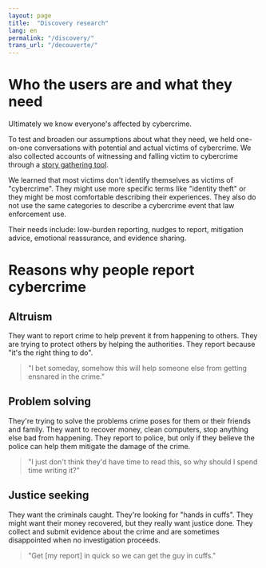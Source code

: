 ```yaml
---
layout: page
title:  "Discovery research"
lang: en
permalink: "/discovery/"
trans_url: "/decouverte/"
---
```


# Who the users are and what they need

Ultimately we know everyone's affected by cybercrime. 

To test and broaden our assumptions about what they need, we held one-on-one conversations with potential and actual victims of cybercrime. We also collected accounts of witnessing and falling victim to cybercrime through a [story gathering tool](https://tell-us.cds-snc.ca). 

We learned that most victims don't identify themselves as victims of "cybercrime". They might use more specific terms like "identity theft" or they might be most comfortable describing their experiences. They also do not use the same categories to describe a cybercrime event that law enforcement use. 

Their needs include: low-burden reporting, nudges to report, mitigation advice, emotional reassurance, and evidence sharing.

# Reasons why people report cybercrime

## Altruism
They want to report crime to help prevent it from happening to others. They are trying to protect others by helping the authorities. They report because "it's the right thing to do". 
> "I bet someday, somehow this will help someone else from getting ensnared in the crime."

## Problem solving
They're trying to solve the problems crime poses for them or their friends and family. They want to recover money, clean computers, stop anything else bad from happening. They report to police, but only if they believe the police can help them mitigate the damage of the crime.
> "I just don't think they'd have time to read this, so why should I spend time writing it?"

## Justice seeking
They want the criminals caught. They're looking for "hands in cuffs". They might want their money recovered, but they really want justice done. They collect and submit evidence about the crime and are sometimes disappointed when no investigation proceeds.
> "Get [my report] in quick so we can get the guy in cuffs."
